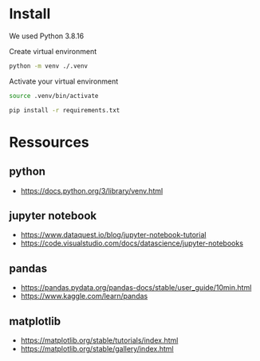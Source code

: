 # Install
We used Python 3.8.16

Create virtual environment
```sh
python -m venv ./.venv
```

Activate your virtual environment
```sh
source .venv/bin/activate
```

```sh
pip install -r requirements.txt
```

# Ressources

## python
- https://docs.python.org/3/library/venv.html

## jupyter notebook

- https://www.dataquest.io/blog/jupyter-notebook-tutorial
- https://code.visualstudio.com/docs/datascience/jupyter-notebooks

## pandas

- https://pandas.pydata.org/pandas-docs/stable/user_guide/10min.html
- https://www.kaggle.com/learn/pandas

## matplotlib

- https://matplotlib.org/stable/tutorials/index.html
- https://matplotlib.org/stable/gallery/index.html
